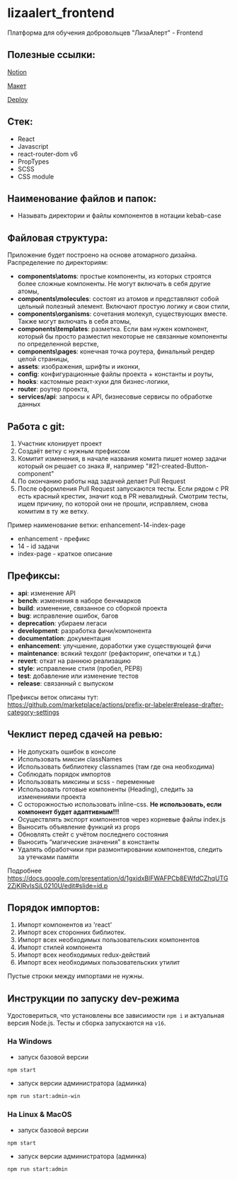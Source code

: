 # lizaalert_frontend

Платформа для обучения добровольцев "ЛизаАлерт" - Frontend

## Полезные ссылки:

[Notion](https://www.notion.so/Workspase-1078a8066a6e45fbb9ad07854f7e0f38)

[Макет](https://www.figma.com/file/FasUcYffR2kJAhPvBGcACW/LizaAlert-Mockups?node-id=155%3A5905)

[Deploy](http://51.250.75.176/)

## Стек:

- React
- Javascript
- react-router-dom v6
- PropTypes
- SCSS
- CSS module

## Наименование файлов и папок:

- Называть директории и файлы компонентов в нотации kebab-case

## Файловая структура:

Приложение будет построено на основе атомарного дизайна.
Распределение по директориям:

- **components\atoms**: простые компоненты, из которых строятся более сложные
  компоненты. Не могут включать в себя другие атомы,
- **components\molecules**: состоят из атомов и представляют собой цельный
  полезный
  элемент. Включают простую логику и свои стили,
- **components\organisms**: сочетания молекул, существующих вместе. Также могут
  включать в себя атомы,
- **components\templates**: разметка. Если вам нужен компонент, который бы
  просто
  разместил некоторые не связанные компоненты по определенной верстке,
- **components\pages**: конечная точка роутера, финальный рендер целой страницы,
- **assets**: изображения, шрифты и иконки,
- **config**: конфигурационные файлы проекта + константы и роуты,
- **hooks**: кастомные реакт-хуки для бизнес-логики,
- **router**: роутер проекта,
- **services/api**: запросы к API, бизнесовые сервисы по обработке данных

## Работа с git:

1. Участник клонирует проект
2. Создаёт ветку с нужным префиксом
3. Комитит изменения, в начале названия комита пишет номер задачи который он
   решает со знака #, например "#21-created-Button-component"
4. По окончанию работы над задачей делает Pull Request
5. После оформления Pull Request запускаются тесты.
   Если рядом с PR есть красный крестик, значит код в PR невалидный.
   Смотрим тесты, ищем причину, по которой они не прошли, исправляем, снова
   комитим в ту же ветку.

Пример наименование ветки: enhancement-14-index-page

- enhancement - префикс
- 14 - id задачи
- index-page - краткое описание

## Префиксы:

- **api**: изменение API
- **bench**: изменения в наборе бенчмарков
- **build**: изменение, связанное со сборкой проекта
- **bug**: исправление ошибок, багов
- **deprecation**: убираем легаси
- **development**: разработка фичи/компонента
- **documentation**: документация
- **enhancement**: улучшение, доработки уже существующей фичи
- **maintenance**: всякий техдолг (рефакторинг, опечатки и т.д.)
- **revert**: откат на раннюю реализацию
- **style**: исправление стиля (пробел, PEP8)
- **test**: добавление или изменение тестов
- **release**: связанный с выпуском

Префиксы веток описаны
тут: https://github.com/marketplace/actions/prefix-pr-labeler#release-drafter-category-settings

## Чеклист перед сдачей на ревью:

- Не допускать ошибок в консоле
- Использовать миксин classNames
- Использовать библиотеку classnames (там где она необходима)
- Соблюдать порядок импортов
- Использовать миксины и scss - переменные
- Использовать готовые компоненты (Heading), следить за изменениями проекта
- С осторожностью использовать inline-css. **Не использовать, если компонент
  будет адаптивным!!!**
- Осуществлять экспорт компонентов через корневые файлы index.js
- Выносить объявление функций из props
- Обновлять стейт с учётом последнего состояния
- Выносить “магические значения” в константы
- Удалять обработчики при размонтировании компонентов, следить за утечками
  памяти

Подробнее https://docs.google.com/presentation/d/1gxidxBlFWAFPCb8EWfdCZhqUTG2ZjKlRvIsSjL0210U/edit#slide=id.p

## Порядок импортов:

1. Импорт компонентов из 'react'
2. Импорт всех сторонних библиотек.
3. Импорт всех необходимых пользовательских компонентов
4. Импорт стилей компонента
5. Импорт всех необходимых redux-действий
6. Импорт всех необходимых пользовательских утилит

Пустые строки между импортами не нужны.

## Инструкции по запуску dev-режима

Удостовериться, что установлены все зависимости `npm i` и актуальная версия
Node.js. Тесты и сборка запускаются на `v16`.

### На Windows

- запуск базовой версии

```bash
npm start
```

- запуск версии администратора (админка)

```bash
npm run start:admin-win
```

### На Linux & MacOS

- запуск базовой версии

```bash
npm start
```

- запуск версии администратора (админка)

```bash
npm run start:admin
```
